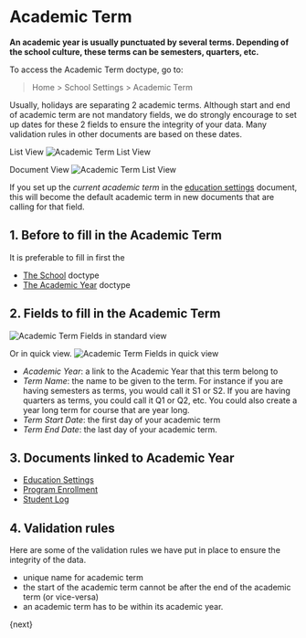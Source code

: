 <!-- add-breadcrumbs -->
# Academic Term

**An academic year is usually punctuated by several terms.  Depending of the school culture, these terms can be semesters, quarters, etc.**

To access the Academic Term doctype, go to:

> Home > School Settings > Academic Term

Usually, holidays are separating 2 academic terms.  Although start and end of academic term are not mandatory fields, we do strongly encourage to set up dates for these 2 fields to ensure the integrity of your data.  Many validation rules in other documents are based on these dates.  

List View
 ![Academic Term List View](/docs/assets/img/school-settings/academic-term-listview.png)

Document View
![Academic Term List View](/docs/assets/img/school-settings/academic-term-docview.png)

If you set up the *current academic term* in the [education settings](/docs/user/manual/en/education-settings/education-settings) document, this will become the default academic term in new documents that are calling for that field.

## 1. Before to fill in the Academic Term
It is preferable to fill in first the

* [The School](/docs/user/manual/en/education-settings/01_school) doctype
* [The Academic Year](/docs/user/manual/en/education-settings/02_academic-year) doctype

## 2. Fields to fill in the Academic Term  

![Academic Term Fields in standard view](/docs/assets/img/school-settings/academic-term-fields.png)

Or in quick view.
![Academic Term Fields in quick view](/docs/assets/img/school-settings/academic-term-fields-2.png)

* *Academic Year*: a link to the Academic Year that this term belong to
* *Term Name*: the name to be given to the term.  For instance if you are having semesters as terms, you would call it S1 or S2.  If you are having quarters as terms, you could call it Q1 or Q2, etc.  You could also create a year long term for course that are year long.  
* *Term Start Date*: the first day of your academic term
* *Term End Date*: the last day of your academic term.

## 3. Documents linked to Academic Year

* [Education Settings](/docs/user/manual/en/education-settings/education-settings)
* [Program Enrollment](/docs/user/manual/en/schedule/program-enrollment)
* [Student Log](/docs/user/manual/en/student/student-log)

## 4. Validation rules
Here are some of the validation rules we have put in place to ensure the integrity of the data.

* unique name for academic term
* the start of the academic term cannot be after the end of the academic term (or vice-versa)
* an academic term has to be within its academic year.


{next}
